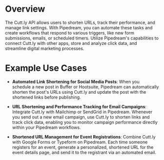 # Overview

The Cutt.ly API allows users to shorten URLs, track their performance, and manage link settings. With Pipedream, you can automate these tasks and create workflows that respond to various triggers, like new form submissions, emails, or scheduled timers. Utilize Pipedream's capabilities to connect Cutt.ly with other apps, store and analyze click data, and streamline digital marketing processes.

# Example Use Cases

- **Automated Link Shortening for Social Media Posts**: When you schedule a new post in Buffer or Hootsuite, Pipedream can automatically shorten the post's URLs using Cutt.ly and update the post with the shortened links before publishing.

- **URL Shortening and Performance Tracking for Email Campaigns**: Integrate Cutt.ly with Mailchimp or SendGrid in Pipedream. Whenever you send out a new email campaign, use Cutt.ly to shorten links and track click data, enabling you to monitor campaign performance directly within your Pipedream workflows.

- **Shortened URL Management for Event Registrations**: Combine Cutt.ly with Google Forms or Typeform on Pipedream. Each time someone registers for an event, generate a personalized, shortened URL for the event details page, and send it to the registrant via an automated email.
